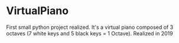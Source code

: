 # VirtualPiano
First small python project realized. 
It's a virtual piano composed of 3 octaves (7 white keys and 5 black keys = 1 Octave). 
Realized in 2019

